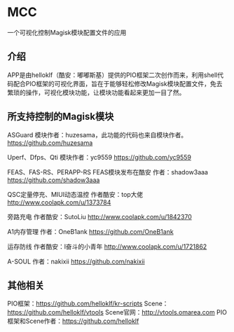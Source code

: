 # MCC
一个可视化控制Magisk模块配置文件的应用

## 介绍
APP是由helloklf（酷安：嘟嘟斯基）提供的PIO框架二次创作而来，利用shell代码配合PIO框架的可视化界面，旨在于能够轻松修改Magisk模块配置文件，免去繁琐的操作，可视化模块功能，让模块功能看起来更加一目了然。

## 所支持控制的Magisk模块

ASGuard
模块作者：huzesama，此功能的代码也来自模块作者。
https://github.com/huzesama

Uperf、Dfps、Qti
模块作者：yc9559
https://github.com/yc9559

FEAS、FAS-RS、PERAPP-RS
FEAS模块发布在酷安
作者：shadow3aaa
https://github.com/shadow3aaa

QSC定量停充、MIUI动态温控
作者酷安：top大佬
http://www.coolapk.com/u/1373784

旁路充电
作者酷安：SutoLiu
http://www.coolapk.com/u/1842370

A1内存管理
作者：OneB1ank
https://github.com/OneB1ank

运存防线
作者酷安：l奋斗的小青年
http://www.coolapk.com/u/1721862

A-SOUL
作者：nakixii
https://github.com/nakixii

## 其他相关
PIO框架：https://github.com/helloklf/kr-scripts
Scene：https://github.com/helloklf/vtools
Scene官网：http://vtools.omarea.com
PIO框架和Scene作者：https://github.com/helloklf
